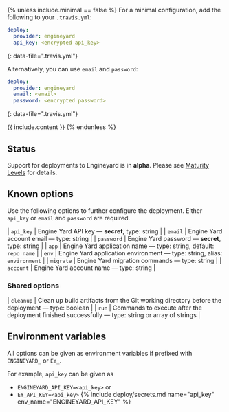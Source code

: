 {% unless include.minimal == false %}
For a minimal configuration, add the following to your `.travis.yml`:

```yaml
deploy:
  provider: engineyard
  api_key: <encrypted api_key>
```
{: data-file=".travis.yml"}

Alternatively, you can use `email` and `password`:

```yaml
deploy:
  provider: engineyard
  email: <email>
  password: <encrypted password>
```
{: data-file=".travis.yml"}


{{ include.content }}
{% endunless %}

## Status

Support for deployments to Engineyard is in **alpha**. Please see [Maturity Levels](/user/deployment-v2#maturity-levels) for details.
## Known options

Use the following options to further configure the deployment. Either `api_key` or `email` and `password` are required.

| `api_key` | Engine Yard API key &mdash; **secret**, type: string |
| `email` | Engine Yard account email &mdash; type: string |
| `password` | Engine Yard password &mdash; **secret**, type: string |
| `app` | Engine Yard application name &mdash; type: string, default: `repo name` |
| `env` | Engine Yard application environment &mdash; type: string, alias: `environment` |
| `migrate` | Engine Yard migration commands &mdash; type: string |
| `account` | Engine Yard account name &mdash; type: string |

### Shared options

| `cleanup` | Clean up build artifacts from the Git working directory before the deployment &mdash; type: boolean |
| `run` | Commands to execute after the deployment finished successfully &mdash; type: string or array of strings |

## Environment variables

All options can be given as environment variables if prefixed with `ENGINEYARD_` or `EY_`.

For example, `api_key` can be given as 

* `ENGINEYARD_API_KEY=<api_key>` or 
* `EY_API_KEY=<api_key>`
{% include deploy/secrets.md name="api_key" env_name="ENGINEYARD_API_KEY" %}